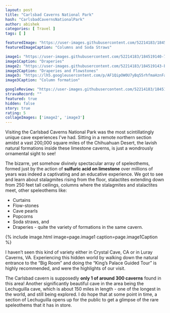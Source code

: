 ```yaml
---
layout: post
title: "Carlsbad Caverns National Park"
hash: "CarlsbadCavernsNationalPark"
author: abishek
categories: [ Travel ]
tags: [ ]

featuredImage: "https://user-images.githubusercontent.com/52214183/184519130-3dff88af-c30d-47de-991d-72df286ae0ee.jpg"
featuredImageCaption: "Columns and Soda Straws"

image1: "https://user-images.githubusercontent.com/52214183/184519140-7ed5b40c-8ae2-4783-9b58-2f401a1d706e.jpg"
image1Caption: "Draperies"
image2: "https://user-images.githubusercontent.com/52214183/184519143-b47c329f-9c1b-4011-9a98-224c13074962.jpg"
image2Caption: "Draperies and Flowstones"
image3: "https://lh5.googleusercontent.com/p/AF1QipOW0U7yBq55rhfmaHznFaLk3a_nAC7co9hih1Yw=w600-h854-p-k-no"
image3Caption: "Column formation"

googleReview: "https://user-images.githubusercontent.com/52214183/184519147-03033b1d-e069-4679-93cc-c9ce2f27a191.jpg"
stravaRecord: ""
featured: true
hidden: false
story: true
rating: 5
collageImages: ['image2', 'image3']
---
```


Visiting the Carlsbad Caverns National Park was the most scintillatingly unique cave experiences I’ve had. Sitting in a remote northern section amidst a vast 200,000 square miles of the Chihuahuan Desert, the lavish natural formations inside these limestone caverns, is just a wondrously ornamental sight to see!

The bizarre, yet somehow divinely spectacular array of speleothems, formed just by the action of **sulfuric acid on limestone** over millions of years was indeed a captivating and an educative experience. We got to see and learn about stalagmites rising from the floor, stalactites extending down from 250 feet tall ceilings, columns where the stalagmites and stalactites meet, other speleothems like:
- Curtains
- Flow-stones
- Cave pearls
- Popcorns
- Soda straws, and
- Draperies - quite the variety of formations in the same cavern.

{% include image.html image=page.image1 caption=page.image1Caption %}

I haven’t seen this kind of variety either in Crystal Cave, CA or in Luray Caverns, VA. Experiencing this hidden world by walking down the natural entrance to the “Big Room” and doing the “King’s Palace Guided Tour” is highly recommended, and were the highlights of our visit.

The Carlsbad cavern is supposedly **only 1 of around 300 caverns** found in this area! Another significantly beautiful cave in the area being the Lechuguilla cave, which is about 150 miles in length - one of the longest in the world, and still being explored. I do hope that at some point in time, a section of Lechuguilla opens up for the public to get a glimpse of the rare speleothems that it has in store.